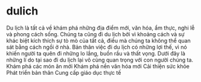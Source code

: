 # dulich
Du lịch là tất cả về khám phá những địa điểm mới, văn hóa, ẩm thực, nghi lễ và phong cách sống. 
Chúng ta cũng đi du lịch bởi vì khoảng cách và sự khác biệt kích thích sự tò mò của tất cả, điều mà chúng ta không thể quan sát bằng cách ngồi ở nhà. 
Bản thân việc đi du lịch có những lợi thế, vì nó khiến người ta quên đi những lo lắng, buồn rầu và thất vọng. 
Dưới đây là những lí do tại sao đi du lịch lại vô cùng quan trọng với con người chúng ta.
Khám phá các món ăn mới
Khám phá nền văn hóa mới
Cải thiện sức khỏe
Phát triển bản thân
Cung cấp giáo dục thực tế
